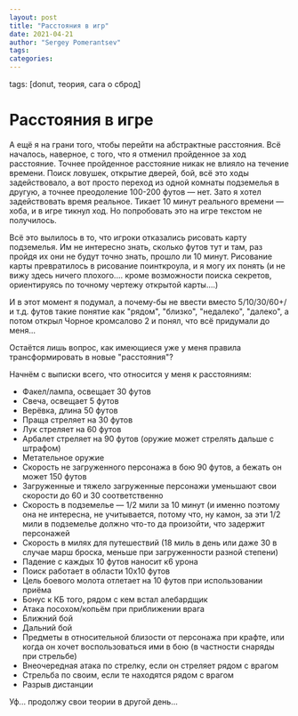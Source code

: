 ```yaml
---
layout: post
title: "Расстояния в игр"
date: 2021-04-21
author: "Sergey Pomerantsev"
tags:
categories:
---
```

tags: [donut, теория, сага о сброд]

# Расстояния в игре

А ещё я на грани того, чтобы перейти на абстрактные расстояния.
Всё началось, наверное, с того, что я отменил пройденное за ход расстояние. Точнее пройденное расстояние никак не влияло на течение времени. Поиск ловушек, открытие дверей, бой, всё это ходы задействовало, а вот просто переход из одной комнаты подземелья в другую, а точнее преодоление 100-200 футов — нет. Зато я хотел задействовать время реальное. Тикает 10 минут реального времени — хоба, и в игре тикнул ход. Но попробовать это на игре текстом не получилось.

Всё это вылилось в то, что игроки отказались рисовать карту подземелья. Им не интересно знать, сколько футов тут и там, раз пройдя их они не будут точно знать, прошло ли 10 минут. Рисование карты превратилось в рисование поинткроула, и я могу их понять (и не вижу здесь ничего плохого.... кроме возможности поиска секретов, ориентируясь по точному чертежу открытой карты....)

И в этот момент я подумал, а почему-бы не ввести вместо 5/10/30/60+/и т.д. футов такие понятие как "рядом", "близко", "недалеко", "далеко", а потом открыл Чорное кромсалово 2 и понял, что всё придумали до меня...

Остаётся лишь вопрос, как имеющиеся уже у меня правила трансформировать в новые "расстояния"?

Начнём с выписки всего, что относится у меня к расстояниям:
- Факел/лампа, освещает 30 футов
- Свеча, освещает 5 футов
- Верёвка, длина 50 футов
- Праща стреляет на 30 футов
- Лук стреляет на 60 футов
- Арбалет стреляет на 90 футов
(оружие может стрелять дальше с штрафом)
- Метательное оружие
- Скорость не загруженного персонажа в бою 90 футов, а бежать он может 150 футов
- Загруженные и тяжело загруженные персонажи уменьшают свои скорости до 60 и 30 соответственно
- Скорость в подземелье — 1/2 мили за 10 минут (и именно поэтому она не интересна, не учитывается, потому что, ну камон, за эти 1/2 мили в подземелье должно что-то да произойти, что задержит персонажей
- Скорость в милях для путешествий (18 миль в день или даже 30 в случае марш броска, меньше при загруженности разной степени)
- Падение с каждых 10 футов наносит к6 урона
- Поиск работает в области 10х10 футов
- Цель боевого молота отлетает на 10 футов при использовании приёма
- Бонус к КБ того, рядом с кем встал алебардщик
- Атака посохом/копьём при приближении врага
- Ближний бой
- Дальний бой
- Предметы в относительной близости от персонажа при крафте, или когда он хочет воспользоваться ими в бою (в частности снаряды при стрельбе)
- Внеочередная атака по стрелку, если он стреляет рядом с врагом
- Стрельба по своим, если те находятся рядом с врагом
- Разрыв дистанции

Уф... продолжу свои теории в другой день...
